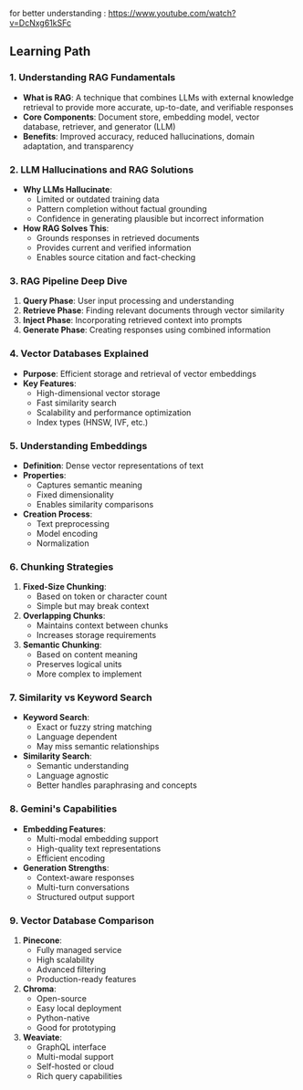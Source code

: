 for better understanding : https://www.youtube.com/watch?v=DcNxg61kSFc 

## Learning Path

### 1. Understanding RAG Fundamentals
- **What is RAG**: A technique that combines LLMs with external knowledge retrieval to provide more accurate, up-to-date, and verifiable responses
- **Core Components**: Document store, embedding model, vector database, retriever, and generator (LLM)
- **Benefits**: Improved accuracy, reduced hallucinations, domain adaptation, and transparency

### 2. LLM Hallucinations and RAG Solutions
- **Why LLMs Hallucinate**:
  - Limited or outdated training data
  - Pattern completion without factual grounding
  - Confidence in generating plausible but incorrect information
- **How RAG Solves This**:
  - Grounds responses in retrieved documents
  - Provides current and verified information
  - Enables source citation and fact-checking

### 3. RAG Pipeline Deep Dive
1. **Query Phase**: User input processing and understanding
2. **Retrieve Phase**: Finding relevant documents through vector similarity
3. **Inject Phase**: Incorporating retrieved context into prompts
4. **Generate Phase**: Creating responses using combined information

### 4. Vector Databases Explained
- **Purpose**: Efficient storage and retrieval of vector embeddings
- **Key Features**:
  - High-dimensional vector storage
  - Fast similarity search
  - Scalability and performance optimization
  - Index types (HNSW, IVF, etc.)

### 5. Understanding Embeddings
- **Definition**: Dense vector representations of text
- **Properties**:
  - Captures semantic meaning
  - Fixed dimensionality
  - Enables similarity comparisons
- **Creation Process**:
  - Text preprocessing
  - Model encoding
  - Normalization

### 6. Chunking Strategies
1. **Fixed-Size Chunking**:
   - Based on token or character count
   - Simple but may break context
2. **Overlapping Chunks**:
   - Maintains context between chunks
   - Increases storage requirements
3. **Semantic Chunking**:
   - Based on content meaning
   - Preserves logical units
   - More complex to implement

### 7. Similarity vs Keyword Search
- **Keyword Search**:
  - Exact or fuzzy string matching
  - Language dependent
  - May miss semantic relationships
- **Similarity Search**:
  - Semantic understanding
  - Language agnostic
  - Better handles paraphrasing and concepts

### 8. Gemini's Capabilities
- **Embedding Features**:
  - Multi-modal embedding support
  - High-quality text representations
  - Efficient encoding
- **Generation Strengths**:
  - Context-aware responses
  - Multi-turn conversations
  - Structured output support

### 9. Vector Database Comparison
1. **Pinecone**:
   - Fully managed service
   - High scalability
   - Advanced filtering
   - Production-ready features
2. **Chroma**:
   - Open-source
   - Easy local deployment
   - Python-native
   - Good for prototyping
3. **Weaviate**:
   - GraphQL interface
   - Multi-modal support
   - Self-hosted or cloud
   - Rich query capabilities 